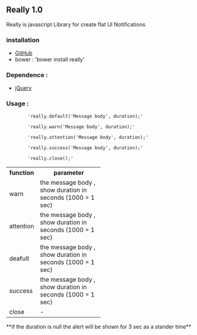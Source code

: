 ## Really 1.0

Really is javascript Library for create flat UI Notifications 

### installation

- [GitHub](https://github.com/zixxtrth/really)
- bower : 'bower install really'

### Dependence :
- [jQuery](https://ajax.googleapis.com/ajax/libs/jquery/1.12.4/jquery.min.js)

### Usage :
            'really.default('Message body', duration);'

            'really.warn('Message body', duration);'
            
            'really.attention('Message body', duration);'

            'really.success('Message body', duration);'
         
            'really.close();'
   

        
  <table class="table table-bordered " style="width:50%;margin:1em 0px;">
            <tr>
                <th>function</th>
                <th>parameter</th>
            </tr>
            <tr>
                <td>warn</td>
                <td class="text-left"> the message body , show duration in seconds (1000 = 1 sec)</td>
            </tr>
            <tr>
                <td>attention</td>
                <td class="text-left"> the message body , show duration in seconds (1000 = 1 sec)</td>
            </tr>
            <tr>
                <td>deafult</td>
                <td class="text-left"> the message body , show duration in seconds (1000 = 1 sec)</td>
            </tr>
            <tr>
                <td>success</td>
                <td class="text-left"> the message body , show duration in seconds (1000 = 1 sec)</td>
            </tr>
            <tr>
                <td>close</td>
                <td class="text-left">-</td>
            </tr>
        </table>
**if the duration is null the alert will be shown for 3 sec as a stander time**
